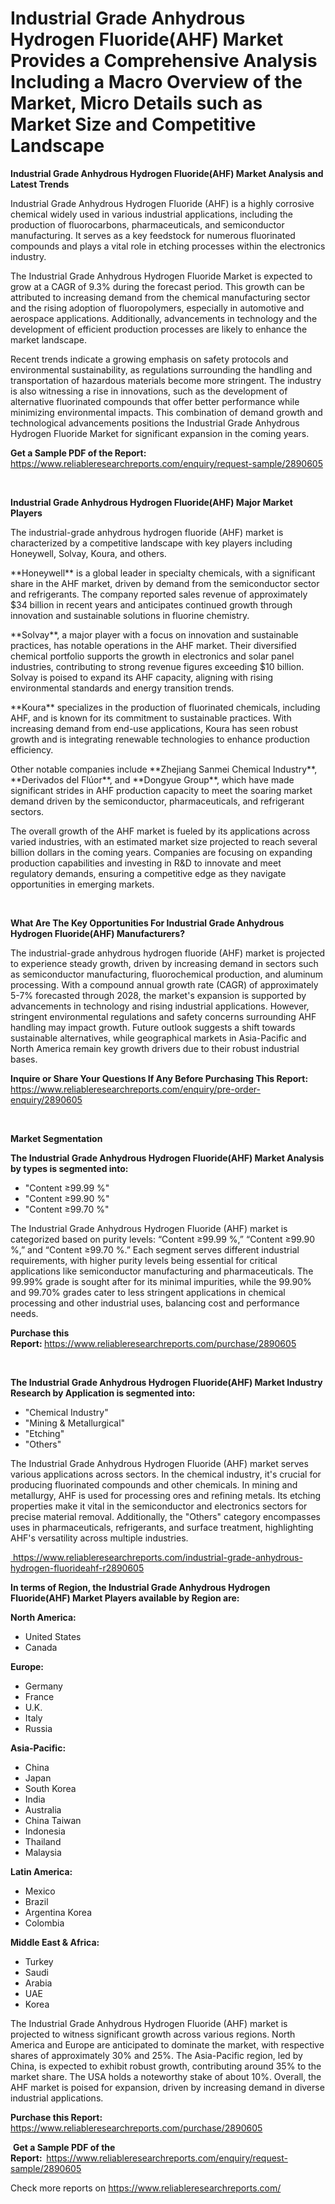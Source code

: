 <p><h1>Industrial Grade Anhydrous Hydrogen Fluoride(AHF) Market Provides a Comprehensive Analysis Including a Macro Overview of the Market, Micro Details such as Market Size and Competitive Landscape</h1></p><p><strong>Industrial Grade Anhydrous Hydrogen Fluoride(AHF) Market Analysis and Latest Trends</strong></p>
<p><p>Industrial Grade Anhydrous Hydrogen Fluoride (AHF) is a highly corrosive chemical widely used in various industrial applications, including the production of fluorocarbons, pharmaceuticals, and semiconductor manufacturing. It serves as a key feedstock for numerous fluorinated compounds and plays a vital role in etching processes within the electronics industry.</p><p>The Industrial Grade Anhydrous Hydrogen Fluoride Market is expected to grow at a CAGR of 9.3% during the forecast period. This growth can be attributed to increasing demand from the chemical manufacturing sector and the rising adoption of fluoropolymers, especially in automotive and aerospace applications. Additionally, advancements in technology and the development of efficient production processes are likely to enhance the market landscape.</p><p>Recent trends indicate a growing emphasis on safety protocols and environmental sustainability, as regulations surrounding the handling and transportation of hazardous materials become more stringent. The industry is also witnessing a rise in innovations, such as the development of alternative fluorinated compounds that offer better performance while minimizing environmental impacts. This combination of demand growth and technological advancements positions the Industrial Grade Anhydrous Hydrogen Fluoride Market for significant expansion in the coming years.</p></p>
<p><strong>Get a Sample PDF of the Report:&nbsp;</strong> <a href="https://www.reliableresearchreports.com/enquiry/request-sample/2890605?utm_campaign=3054&utm_medium=2&utm_source=Github&utm_content=ia&utm_term=14032025&utm_id=industrial-grade-anhydrous-hydrogen-fluorideahf">https://www.reliableresearchreports.com/enquiry/request-sample/2890605</a></p>
<p>&nbsp;</p>
<p><strong>Industrial Grade Anhydrous Hydrogen Fluoride(AHF) Major Market Players</strong></p>
<p><p>The industrial-grade anhydrous hydrogen fluoride (AHF) market is characterized by a competitive landscape with key players including Honeywell, Solvay, Koura, and others. </p><p>**Honeywell** is a global leader in specialty chemicals, with a significant share in the AHF market, driven by demand from the semiconductor sector and refrigerants. The company reported sales revenue of approximately $34 billion in recent years and anticipates continued growth through innovation and sustainable solutions in fluorine chemistry.</p><p>**Solvay**, a major player with a focus on innovation and sustainable practices, has notable operations in the AHF market. Their diversified chemical portfolio supports the growth in electronics and solar panel industries, contributing to strong revenue figures exceeding $10 billion. Solvay is poised to expand its AHF capacity, aligning with rising environmental standards and energy transition trends.</p><p>**Koura** specializes in the production of fluorinated chemicals, including AHF, and is known for its commitment to sustainable practices. With increasing demand from end-use applications, Koura has seen robust growth and is integrating renewable technologies to enhance production efficiency.</p><p>Other notable companies include **Zhejiang Sanmei Chemical Industry**, **Derivados del Flúor**, and **Dongyue Group**, which have made significant strides in AHF production capacity to meet the soaring market demand driven by the semiconductor, pharmaceuticals, and refrigerant sectors. </p><p>The overall growth of the AHF market is fueled by its applications across varied industries, with an estimated market size projected to reach several billion dollars in the coming years. Companies are focusing on expanding production capabilities and investing in R&D to innovate and meet regulatory demands, ensuring a competitive edge as they navigate opportunities in emerging markets.</p></p>
<p>&nbsp;</p>
<p><strong>What Are The Key Opportunities For Industrial Grade Anhydrous Hydrogen Fluoride(AHF) Manufacturers?</strong></p>
<p><p>The industrial-grade anhydrous hydrogen fluoride (AHF) market is projected to experience steady growth, driven by increasing demand in sectors such as semiconductor manufacturing, fluorochemical production, and aluminum processing. With a compound annual growth rate (CAGR) of approximately 5-7% forecasted through 2028, the market's expansion is supported by advancements in technology and rising industrial applications. However, stringent environmental regulations and safety concerns surrounding AHF handling may impact growth. Future outlook suggests a shift towards sustainable alternatives, while geographical markets in Asia-Pacific and North America remain key growth drivers due to their robust industrial bases.</p></p>
<p><strong>Inquire or Share Your Questions If Any Before Purchasing This Report:</strong> <a href="https://www.reliableresearchreports.com/enquiry/pre-order-enquiry/2890605?utm_campaign=3054&utm_medium=2&utm_source=Github&utm_content=ia&utm_term=14032025&utm_id=industrial-grade-anhydrous-hydrogen-fluorideahf">https://www.reliableresearchreports.com/enquiry/pre-order-enquiry/2890605</a></p>
<p>&nbsp;</p>
<p><strong>Market Segmentation</strong></p>
<p><strong>The Industrial Grade Anhydrous Hydrogen Fluoride(AHF) Market Analysis by types is segmented into:</strong></p>
<p><ul><li>"Content ≥99.99 %"</li><li>"Content ≥99.90 %"</li><li>"Content ≥99.70 %"</li></ul></p>
<p><p>The Industrial Grade Anhydrous Hydrogen Fluoride (AHF) market is categorized based on purity levels: “Content ≥99.99 %,” “Content ≥99.90 %,” and “Content ≥99.70 %.” Each segment serves different industrial requirements, with higher purity levels being essential for critical applications like semiconductor manufacturing and pharmaceuticals. The 99.99% grade is sought after for its minimal impurities, while the 99.90% and 99.70% grades cater to less stringent applications in chemical processing and other industrial uses, balancing cost and performance needs.</p></p>
<p><strong>Purchase this Report:&nbsp;</strong><a href="https://www.reliableresearchreports.com/purchase/2890605?utm_campaign=3054&utm_medium=2&utm_source=Github&utm_content=ia&utm_term=14032025&utm_id=industrial-grade-anhydrous-hydrogen-fluorideahf">https://www.reliableresearchreports.com/purchase/2890605</a></p>
<p>&nbsp;</p>
<p><strong>The Industrial Grade Anhydrous Hydrogen Fluoride(AHF) Market Industry Research by Application is segmented into:</strong></p>
<p><ul><li>"Chemical Industry"</li><li>"Mining & Metallurgical"</li><li>"Etching"</li><li>"Others"</li></ul></p>
<p><p>The Industrial Grade Anhydrous Hydrogen Fluoride (AHF) market serves various applications across sectors. In the chemical industry, it's crucial for producing fluorinated compounds and other chemicals. In mining and metallurgy, AHF is used for processing ores and refining metals. Its etching properties make it vital in the semiconductor and electronics sectors for precise material removal. Additionally, the "Others" category encompasses uses in pharmaceuticals, refrigerants, and surface treatment, highlighting AHF's versatility across multiple industries.</p></p>
<p><a href="https://www.reliableresearchreports.com/industrial-grade-anhydrous-hydrogen-fluorideahf-r2890605?utm_campaign=3054&utm_medium=2&utm_source=Github&utm_content=ia&utm_term=14032025&utm_id=industrial-grade-anhydrous-hydrogen-fluorideahf">&nbsp;https://www.reliableresearchreports.com/industrial-grade-anhydrous-hydrogen-fluorideahf-r2890605</a></p>
<p><strong>In terms of Region, the Industrial Grade Anhydrous Hydrogen Fluoride(AHF) Market Players available by Region are:</strong></p>
<p>
    <p> <strong> North America: </strong>
        <ul>
            <li>United States</li>
            <li>Canada</li>
        </ul>
        </p> 
    <p> <strong> Europe: </strong>
        <ul>
            <li>Germany</li>
            <li>France</li>
            <li>U.K.</li>
            <li>Italy</li>
            <li>Russia</li>
        </ul>
        </p> 
    <p> <strong> Asia-Pacific: </strong>
        <ul>
            <li>China</li>
            <li>Japan</li>
            <li>South Korea</li>
            <li>India</li>
            <li>Australia</li>
            <li>China Taiwan</li>
            <li>Indonesia</li>
            <li>Thailand</li>
            <li>Malaysia</li>
        </ul>
        </p> 
    <p> <strong> Latin America: </strong>
        <ul>
            <li>Mexico</li>
            <li>Brazil</li>
            <li>Argentina Korea</li>
            <li>Colombia</li>
        </ul>
        </p> 
    <p> <strong> Middle East & Africa: </strong>
        <ul>
            <li>Turkey</li>
            <li>Saudi</li>
            <li>Arabia</li>
            <li>UAE</li>
            <li>Korea</li>
        </ul>
    </p>
    </p>
<p><p>The Industrial Grade Anhydrous Hydrogen Fluoride (AHF) market is projected to witness significant growth across various regions. North America and Europe are anticipated to dominate the market, with respective shares of approximately 30% and 25%. The Asia-Pacific region, led by China, is expected to exhibit robust growth, contributing around 35% to the market share. The USA holds a noteworthy stake of about 10%. Overall, the AHF market is poised for expansion, driven by increasing demand in diverse industrial applications.</p></p>
<p><strong>Purchase this Report: </strong><a href="https://www.reliableresearchreports.com/purchase/2890605?utm_campaign=3054&utm_medium=2&utm_source=Github&utm_content=ia&utm_term=14032025&utm_id=industrial-grade-anhydrous-hydrogen-fluorideahf">https://www.reliableresearchreports.com/purchase/2890605</a></p>
<p>&nbsp;<strong>Get a Sample PDF of the Report:&nbsp;&nbsp;</strong><a href="https://www.reliableresearchreports.com/enquiry/request-sample/2890605?utm_campaign=3054&utm_medium=2&utm_source=Github&utm_content=ia&utm_term=14032025&utm_id=industrial-grade-anhydrous-hydrogen-fluorideahf">https://www.reliableresearchreports.com/enquiry/request-sample/2890605</a></p>
<p><strong></strong></p>
<p>Check more reports on <a href="https://www.reliableresearchreports.com/?utm_campaign=3054&utm_medium=2&utm_source=Github&utm_content=ia&utm_term=14032025&utm_id=industrial-grade-anhydrous-hydrogen-fluorideahf">https://www.reliableresearchreports.com/</a></p>